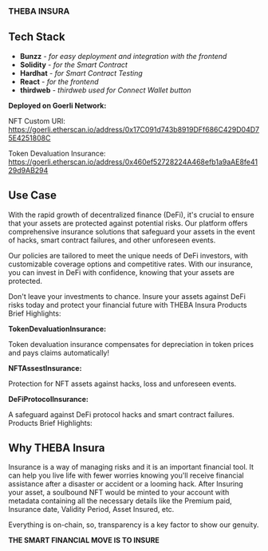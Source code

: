 ### THEBA INSURA

## Tech Stack
- **Bunzz** - *for easy deployment and integration with the frontend*
- **Solidity** - *for the Smart Contract*
- **Hardhat** - *for Smart Contract Testing*
- **React** - *for the frontend*
- **thirdweb** - *thirdweb used for Connect Wallet button*

**Deployed on Goerli Network:** 

NFT Custom URI: https://goerli.etherscan.io/address/0x17C091d743b8919DFf686C429D04D75E4251808C

Token Devaluation Insurance: https://goerli.etherscan.io/address/0x460ef52728224A468efb1a9aAE8fe4129d9AB294

## Use Case

With the rapid growth of decentralized finance (DeFi), it's crucial to ensure that your assets are protected against potential risks. Our platform offers comprehensive insurance solutions that safeguard your assets in the event of hacks, smart contract failures, and other unforeseen events.

Our policies are tailored to meet the unique needs of DeFi investors, with customizable coverage options and competitive rates. With our insurance, you can invest in DeFi with confidence, knowing that your assets are protected.

Don't leave your investments to chance. Insure your assets against DeFi risks today and protect your financial future with THEBA Insura
Products Brief Highlights:

**TokenDevaluationInsurance:**

Token devaluation insurance compensates for depreciation in token prices and pays claims automatically!

**NFTAssestInsurance:**

Protection for NFT assets against hacks, loss and unforeseen events.

**DeFiProtocolInsurance:**

A safeguard against DeFi protocol hacks and smart contract failures.
Products Brief Highlights:

## Why THEBA Insura
Insurance is a way of managing risks and it is an important financial tool. It can help you live life with fewer worries knowing you'll receive financial assistance after a disaster or accident or a looming hack.
After Insuring your asset, a soulbound NFT would be minted to your account with metadata containing all the necessary details like the Premium paid, Insurance date, Validity Period, Asset Insured, etc.

Everything is on-chain, so, transparency is a key factor to show our genuity.

**THE SMART FINANCIAL MOVE IS TO INSURE**